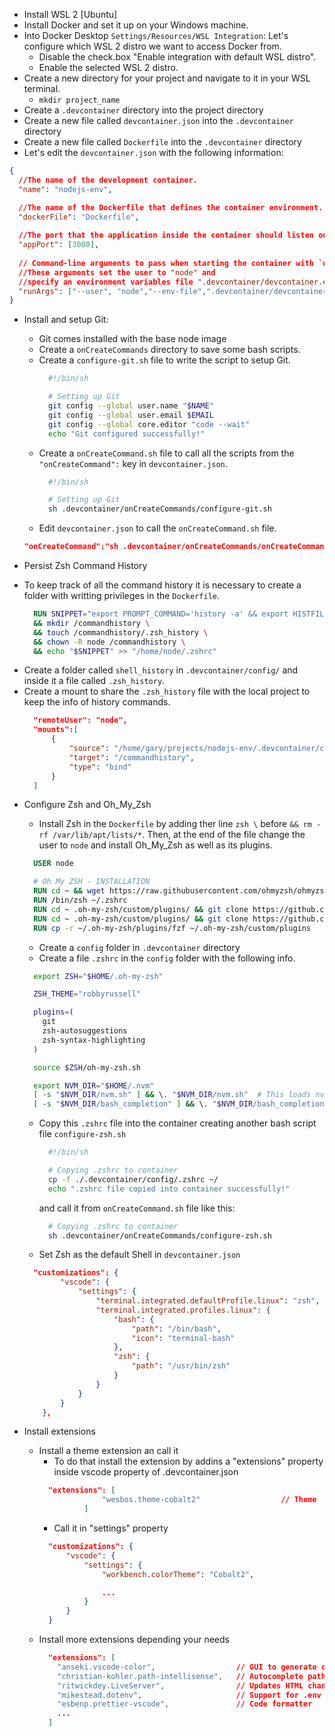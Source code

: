 * Install WSL 2 [Ubuntu]
* Install Docker and set it up on your Windows machine.
* Into Docker Desktop `Settings/Resources/WSL Integration`: Let's configure which WSL 2 distro we want to access Docker from.
  - Disable the check.box "Enable integration with default WSL distro".
  - Enable the selected WSL 2 distro.
* Create a new directory for your project and navigate to it in your WSL terminal.
  - `mkdir project_name`
* Create a `.devcontainer` directory into the project directory
* Create a new file called `devcontainer.json` into the `.devcontainer` directory
* Create a new file called `Dockerfile` into the `.devcontainer` directory
* Let's edit the `devcontainer.json` with the following information:
```json
{
  //The name of the development container.
  "name": "nodejs-env", 

  //The name of the Dockerfile that defines the container environment.
  "dockerFile": "Dockerfile", 
   
  //The port that the application inside the container should listen on.
  "appPort": [3000], 
   
  // Command-line arguments to pass when starting the container with `docker run`. 
  //These arguments set the user to "node" and 
  //specify an environment variables file ".devcontainer/devcontainer.env".
  "runArgs": ["--user", "node","--env-file",".devcontainer/devcontainer.env"]
}
```
* Install and setup Git:
  - Git comes installed with the base node image <!-- - Install `git-all` in the Dockerfile by adding ther line `git-all \` before `&& rm -rf /var/lib/apt/lists/*`. -->
  - Create a `onCreateCommands` directory to save some bash scripts.
  - Create a `configure-git.sh` file to write the script to setup Git.
    ```bash
      #!/bin/sh

      # Setting up Git
      git config --global user.name "$NAME"
      git config --global user.email $EMAIL
      git config --global core.editor "code --wait"
      echo "Git configured successfully!"
    ```
  - Create a `onCreateCommand.sh` file to call all the scripts from the `"onCreateCommand":` key in `devcontainer.json`.
    ```bash
      #!/bin/sh

      # Setting up Git
      sh .devcontainer/onCreateCommands/configure-git.sh
    ```
  - Edit `devcontainer.json` to call the `onCreateCommand.sh` file.
  ```json
  "onCreateCommand":"sh .devcontainer/onCreateCommands/onCreateCommand.sh"
  ```

* Persist Zsh Command History

- To keep track of all the command history it is necessary to create a folder with writting privileges in the `Dockerfile`.
  ```Dockerfile
    RUN SNIPPET="export PROMPT_COMMAND='history -a' && export HISTFILE=/commandhistory/.bash_history" \
    && mkdir /commandhistory \
    && touch /commandhistory/.zsh_history \
    && chown -R node /commandhistory \
    && echo "$SNIPPET" >> "/home/node/.zshrc"
  ```
- Create a folder called `shell_history` in `.devcontainer/config/` and inside it a file called `.zsh_history`.
- Create a mount to share the `.zsh_history` file with the local project to keep the info of history commands.
  ```json
    "remoteUser": "node",
    "mounts":[
        {
            "source": "/home/gary/projects/nodejs-env/.devcontainer/config/shell_history",
            "target": "/commandhistory",
            "type": "bind"
        }
    ] 
  ```

* Configure Zsh and Oh_My_Zsh

  - Install Zsh in the `Dockerfile` by adding ther line `zsh \` before `&& rm -rf /var/lib/apt/lists/*`. Then, at the end of the file change the user to `node` and install Oh_My_Zsh as well as its plugins.
  ```Dockerfile
    USER node

    # Oh My ZSH - INSTALLATION
    RUN cd ~ && wget https://raw.githubusercontent.com/ohmyzsh/ohmyzsh/master/tools/install.sh && sh install.sh
    RUN /bin/zsh ~/.zshrc
    RUN cd ~ .oh-my-zsh/custom/plugins/ && git clone https://github.com/zsh-users/zsh-autosuggestions ${ZSH_CUSTOM:-~/.oh-my-zsh/custom}/plugins/zsh-autosuggestions
    RUN cd ~ .oh-my-zsh/custom/plugins/ && git clone https://github.com/zsh-users/zsh-syntax-highlighting.git ${ZSH_CUSTOM:-~/.oh-my-zsh/custom}/plugins/zsh-syntax-highlighting
    RUN cp -r ~/.oh-my-zsh/plugins/fzf ~/.oh-my-zsh/custom/plugins
  ```
  - Create a `config` folder in `.devcontainer` directory
  - Create a file `.zshrc` in the `config` folder with the following info.
  ```bash
    export ZSH="$HOME/.oh-my-zsh"

    ZSH_THEME="robbyrussell"

    plugins=(
      git
      zsh-autosuggestions
      zsh-syntax-highlighting
    )

    source $ZSH/oh-my-zsh.sh

    export NVM_DIR="$HOME/.nvm"
    [ -s "$NVM_DIR/nvm.sh" ] && \. "$NVM_DIR/nvm.sh"  # This loads nvm
    [ -s "$NVM_DIR/bash_completion" ] && \. "$NVM_DIR/bash_completion"  # This loads nvm bash_completion
  ```
  
  - Copy this `.zshrc` file into the container creating another bash script file `configure-zsh.sh` 
    ```bash
      #!/bin/sh

      # Copying .zshrc to container
      cp -f ./.devcontainer/config/.zshrc ~/
      echo ".zshrc file copied into container successfully!"
    ```

    and call it from `onCreateCommand.sh` file like this:

    ```bash
      # Copying .zshrc to container
      sh .devcontainer/onCreateCommands/configure-zsh.sh
    ```
  - Set Zsh as the default Shell in `devcontainer.json`
  ```json
    "customizations": {
          "vscode": {
              "settings": {
                  "terminal.integrated.defaultProfile.linux": "zsh",
                  "terminal.integrated.profiles.linux": {
                      "bash": {
                          "path": "/bin/bash",
                          "icon": "terminal-bash"
                      },
                      "zsh": {
                          "path": "/usr/bin/zsh"
                      }
                  }
              }
          }
      },
  ```
* Install extensions
  - Install a theme extension an call it
      - To do that install the extension by addins a "extensions" property inside vscode property of .devcontainer.json
      ```json
        "extensions": [
                    "wesbos.theme-cobalt2"                  // Theme
                ]
      ```
      - Call it in "settings" property
      ```json
        "customizations": {
            "vscode": {
                "settings": {
                    "workbench.colorTheme": "Cobalt2",

                    ...
                }
            }
        }
      ```
  - Install more extensions depending your needs
      ```json
        "extensions": [
          "anseki.vscode-color",                  // GUI to generate color codes such as CSS color notations
          "christian-kohler.path-intellisense",   // Autocomplete paths
          "ritwickdey.LiveServer",                // Updates HTML changes automatically
          "mikestead.dotenv",                     // Support for .env files
          "esbenp.prettier-vscode",               // Code formatter
          ...
        ]
      ```
